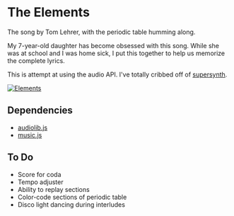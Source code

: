 # The Elements

The song by Tom Lehrer, with the periodic table humming along.  

My 7-year-old daughter has become obsessed with this song.  While she was at
school and I was home sick, I put this together to help us memorize the
complete lyrics.

This is attempt at using the audio API.  I've totally cribbed off of
[supersynth](https://github.com/davidgovea/supersynth).

[![Elements](http://www.flickr.com/photos/desitinschild/6429355447/in/photostream)](http://www.flickr.com/photos/desitinschild/6429355447/in/photostream)



## Dependencies

- [audiolib.js](https://github.com/jussi-kalliokoski/audiolib.js/)
- [music.js](https://github.com/GregJ/music.js)

## To Do

- Score for coda
- Tempo adjuster
- Ability to replay sections
- Color-code sections of periodic table
- Disco light dancing during interludes

